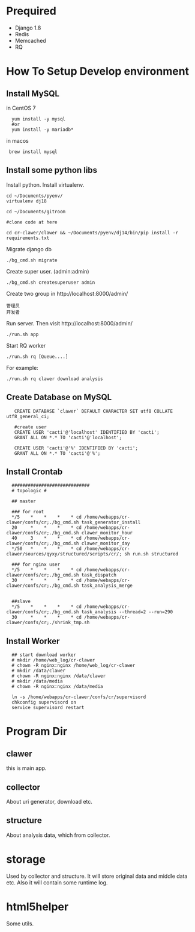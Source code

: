 # Prequired

- Django 1.8
- Redis
- Memcached
- RQ


# How To Setup Develop environment


## Install MySQL

 in CentOS 7

      yum install -y mysql 
      #or 
      yum install -y mariadb*
      
in macos

     brew install mysql
      

## Install some python libs

Install python. Install virtualenv.

    cd ~/Documents/pyenv/
    virtualenv dj18

    cd ~/Documents/gitroom

    #clone code at here
    
    cd cr-clawer/clawer && ~/Documents/pyenv/dj14/bin/pip install -r requirements.txt

Migrate django db

    ./bg_cmd.sh migrate

Create super user. (admin:admin)

    ./bg_cmd.sh createsuperuser admin


Create two group in http://localhost:8000/admin/

    管理员
    开发者

Run server. Then visit http://localhost:8000/admin/

    ./run.sh app
    
Start RQ worker

    ./run.sh rq [Queue....]
    
For example:

    ./run.sh rq clawer download analysis 


## Create Database on MySQL

       CREATE DATABASE `clawer` DEFAULT CHARACTER SET utf8 COLLATE utf8_general_ci;

       #create user
       CREATE USER 'cacti'@'localhost' IDENTIFIED BY 'cacti';
       GRANT ALL ON *.* TO 'cacti'@'localhost';

       CREATE USER 'cacti'@'%' IDENTIFIED BY 'cacti';
       GRANT ALL ON *.* TO 'cacti'@'%';


## Install Crontab

      #############################
      # topologic #

      ## master
      
      ### for root
      */5    *    *    *    * cd /home/webapps/cr-clawer/confs/cr;./bg_cmd.sh task_generator_install
      20     *    *    *    * cd /home/webapps/cr-clawer/confs/cr;./bg_cmd.sh clawer_monitor_hour
      40     3    *    *    * cd /home/webapps/cr-clawer/confs/cr;./bg_cmd.sh clawer_monitor_day
      */50   *    *    *    * cd /home/webapps/cr-clawer/sources/qyxy/structured/scripts/cr/; sh run.sh structured

      ### for nginx user
      */5    *    *    *    * cd /home/webapps/cr-clawer/confs/cr;./bg_cmd.sh task_dispatch
      30     *    *    *    * cd /home/webapps/cr-clawer/confs/cr;./bg_cmd.sh task_analysis_merge


      ##slave
      */5    *    *    *    * cd /home/webapps/cr-clawer/confs/cr;./bg_cmd.sh task_analysis --thread=2 --run=290
      30     *    *    *    * cd /home/webapps/cr-clawer/confs/cr;./shrink_tmp.sh



## Install Worker


      ## start download worker
      # mkdir /home/web_log/cr-clawer
      # chown -R nginx:nginx /home/web_log/cr-clawer
      # mkdir /data/clawer
      # chown -R nginx:nginx /data/clawer
      # mkdir /data/media
      # chown -R nginx:nginx /data/media

      ln -s /home/webapps/cr-clawer/confs/cr/supervisord
      chkconfig supervisord on
      service supervisord restart

      
      
# Program Dir

## clawer

this is main app.

## collector

About uri generator, download etc.

## structure

About analysis data, which from collector.

# storage

Used by collector and structure. It will store original data and middle data etc. Also it will contain some runtime log.

# html5helper

Some utils.